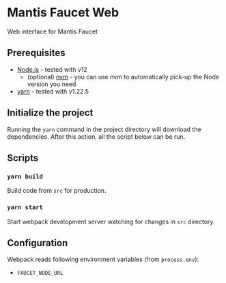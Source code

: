 # Mantis Faucet Web

Web interface for Mantis Faucet

## Prerequisites

* [Node.js](https://nodejs.org/en/) - tested with v12
  * (optional) [nvm](https://github.com/nvm-sh/nvm) - you can use nvm to automatically pick-up the Node version you need
* [yarn](https://classic.yarnpkg.com/en/) - tested with v1.22.5

## Initialize the project

Running the `yarn` command in the project directory will download the dependencies. After this action, all the script below can be run. 

## Scripts

### `yarn build`

Build code from `src` for production.

### `yarn start`

Start webpack development server watching for changes in `src` directory.

## Configuration

Webpack reads following environment variables (from `process.env`):

* `FAUCET_NODE_URL`
